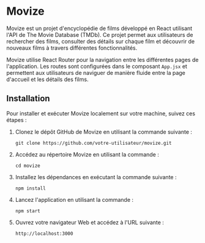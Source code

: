 # Movize

Movize est un projet d'encyclopédie de films développé en React utilisant l'API de The Movie Database (TMDb). Ce projet permet aux utilisateurs de rechercher des films, consulter des détails sur chaque film et découvrir de nouveaux films à travers différentes fonctionnalités.

Movize utilise React Router pour la navigation entre les différentes pages de l'application. Les routes sont configurées dans le composant `App.jsx` et permettent aux utilisateurs de naviguer de manière fluide entre la page d'accueil et les détails des films.

## Installation

Pour installer et exécuter Movize localement sur votre machine, suivez ces étapes :

1. Clonez le dépôt GitHub de Movize en utilisant la commande suivante :
   
   ```
   git clone https://github.com/votre-utilisateur/movize.git
   ```

2. Accédez au répertoire Movize en utilisant la commande :
   
   ```
   cd movize
   ```

3. Installez les dépendances en exécutant la commande suivante :
   
   ```
   npm install
   ```

4. Lancez l'application en utilisant la commande :
   
   ```
   npm start
   ```

5. Ouvrez votre navigateur Web et accédez à l'URL suivante :
   
   ```
   http://localhost:3000
   ```
